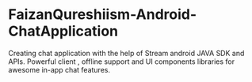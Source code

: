 # FaizanQureshiism-Android-ChatApplication
Creating chat application with the help of Stream android JAVA SDK and APIs. Powerful client , offline support and UI components libraries for awesome in-app chat features.
